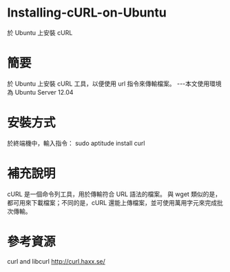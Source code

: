 Installing-cURL-on-Ubuntu
=========================

於 Ubuntu 上安裝 cURL


簡要
=
於 Ubuntu 上安裝 cURL 工具，以便使用 url 指令來傳輸檔案。
---本文使用環境為 Ubuntu Server 12.04


安裝方式
========
於終端機中，輸入指令：
sudo aptitude install curl


補充說明
========
cURL
是一個命令列工具，用於傳輸符合 URL 語法的檔案。
與 wget 類似的是，都可用來下載檔案；不同的是，cURL 還能上傳檔案，並可使用萬用字元來完成批次傳輸。


參考資源
========
curl and libcurl
http://curl.haxx.se/
